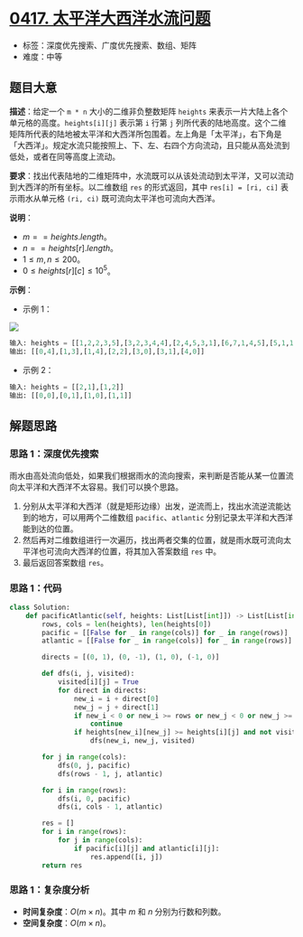 # [0417. 太平洋大西洋水流问题](https://leetcode.cn/problems/pacific-atlantic-water-flow/)

- 标签：深度优先搜索、广度优先搜索、数组、矩阵
- 难度：中等

## 题目大意

**描述**：给定一个 `m * n` 大小的二维非负整数矩阵 `heights` 来表示一片大陆上各个单元格的高度。`heights[i][j]` 表示第 `i` 行第 `j` 列所代表的陆地高度。这个二维矩阵所代表的陆地被太平洋和大西洋所包围着。左上角是「太平洋」，右下角是「大西洋」。规定水流只能按照上、下、左、右四个方向流动，且只能从高处流到低处，或者在同等高度上流动。

**要求**：找出代表陆地的二维矩阵中，水流既可以从该处流动到太平洋，又可以流动到大西洋的所有坐标。以二维数组 `res` 的形式返回，其中 `res[i] = [ri, ci]` 表示雨水从单元格 `(ri, ci)` 既可流向太平洋也可流向大西洋。

**说明**：

- $m == heights.length$。
- $n == heights[r].length$。
- $1 \le m, n \le 200$。
- $0 \le heights[r][c] \le 10^5$。

**示例**：

- 示例 1：

![](https://assets.leetcode.com/uploads/2021/06/08/waterflow-grid.jpg)

```Python
输入: heights = [[1,2,2,3,5],[3,2,3,4,4],[2,4,5,3,1],[6,7,1,4,5],[5,1,1,2,4]]
输出: [[0,4],[1,3],[1,4],[2,2],[3,0],[3,1],[4,0]]
```

- 示例 2：

```Python
输入: heights = [[2,1],[1,2]]
输出: [[0,0],[0,1],[1,0],[1,1]]
```

## 解题思路

### 思路 1：深度优先搜索

雨水由高处流向低处，如果我们根据雨水的流向搜索，来判断是否能从某一位置流向太平洋和大西洋不太容易。我们可以换个思路。

1. 分别从太平洋和大西洋（就是矩形边缘）出发，逆流而上，找出水流逆流能达到的地方，可以用两个二维数组 `pacific`、`atlantic` 分别记录太平洋和大西洋能到达的位置。
2. 然后再对二维数组进行一次遍历，找出两者交集的位置，就是雨水既可流向太平洋也可流向大西洋的位置，将其加入答案数组 `res` 中。
3. 最后返回答案数组 `res`。

### 思路 1：代码

```Python
class Solution:
    def pacificAtlantic(self, heights: List[List[int]]) -> List[List[int]]:
        rows, cols = len(heights), len(heights[0])
        pacific = [[False for _ in range(cols)] for _ in range(rows)]
        atlantic = [[False for _ in range(cols)] for _ in range(rows)]

        directs = [(0, 1), (0, -1), (1, 0), (-1, 0)]

        def dfs(i, j, visited):
            visited[i][j] = True
            for direct in directs:
                new_i = i + direct[0]
                new_j = j + direct[1]
                if new_i < 0 or new_i >= rows or new_j < 0 or new_j >= cols:
                    continue
                if heights[new_i][new_j] >= heights[i][j] and not visited[new_i][new_j]:
                    dfs(new_i, new_j, visited)

        for j in range(cols):
            dfs(0, j, pacific)
            dfs(rows - 1, j, atlantic)

        for i in range(rows):
            dfs(i, 0, pacific)
            dfs(i, cols - 1, atlantic)

        res = []
        for i in range(rows):
            for j in range(cols):
                if pacific[i][j] and atlantic[i][j]:
                    res.append([i, j])
        return res
```

### 思路 1：复杂度分析

- **时间复杂度**：$O(m \times n)$。其中 $m$ 和 $n$ 分别为行数和列数。
- **空间复杂度**：$O(m \times n)$。